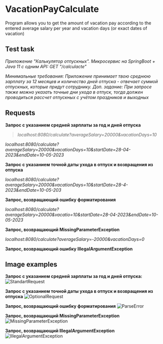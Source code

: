 # VacationPayCalculate
Program allows you to get the amount of vacation pay according to the entered average salary per year and vacation days (or exact dates of vacation)

## Test task
*Приложение "Калькулятор отпускных".
Микросервис на SpringBoot + Java 11 c одним API:
GET "/calculacte"*

*Минимальные требования: Приложение принимает твою среднюю зарплату за 12 месяцев и количество дней отпуска - отвечает суммой отпускных, которые придут сотруднику.
Доп. задание: При запросе также можно указать точные дни ухода в отпуск, тогда должен проводиться рассчет отпускных с учётом праздников и выходных*

## Requests
**Запрос с указанием средней зарплаты за год и дней отпуска**

>*localhost:8080/calculate?averageSalary=20000&vacationDays=10*


*localhost:8080/calculate?averageSalary=20000&vacationDays=10&startDate=28-04-2023&endDate=10-05-2023*

**Запрос с указанием точной даты ухода в отпуск и возвращения из отпуска**

*localhost:8080/calculate?averageSalary=20000&vacationDays=10&startDate=28-4-2023&endDate=10-05-203*

**Запрос, возвращающий ошибку форматирования**

*localhost:8080/calculate?averageSalary=20000&vacatio=10&startDate=28-04-2023&endDate=10-05-2023*

**Запрос, возвращающий MissingParameterException**

*localhost:8080/calculate?averageSalary=-20000&vacationDays=0*

**Запрос, возвращающий ошибку IllegalArgumentException**

## Image examples
**Запрос с указанием средней зарплаты за год и дней отпуска:**
![StandartRequest](https://user-images.githubusercontent.com/80851155/235643283-118f8ddc-05e3-4f2e-aaed-eb751554f55f.png)

**Запрос с указанием точной даты ухода в отпуск и возвращения из отпуска**
![OptionalRequest](https://user-images.githubusercontent.com/80851155/235643914-226f4d84-73ba-4f2e-b97c-74eff1f093ba.png)

**Запрос, возвращающий ошибку форматирования**
![ParseError](https://user-images.githubusercontent.com/80851155/235644145-e646cdca-0a0a-4aba-b2a2-aaf1e0cff17d.png)

**Запрос, возвращающий MissingParameterException**
![MissingParameterException](https://user-images.githubusercontent.com/80851155/235644485-87a3e9da-c66d-48f3-aed4-674f06b4db46.png)

**Запрос, возвращающий IllegalArgumentException**
![IllegalArgumentException](https://user-images.githubusercontent.com/80851155/235644861-87e1644e-53f2-4c18-ad9c-1f63812f30bf.png)
